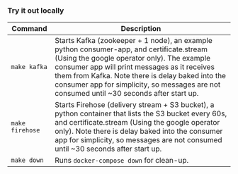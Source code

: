 ### Try it out locally

| Command      | Description |
| ---------------------- | ---------------------- |
| `make kafka`      | Starts Kafka (zookeeper + 1 node), an example python consumer-app, and certificate.stream (Using the google operator only). The example consumer app will print messages as it receives them from Kafka. Note there is delay baked into the consumer app for simplicity, so messages are not consumed until ~30 seconds after start up.      |
| `make firehose`   | Starts Firehose (delivery stream + S3 bucket), a python container that lists the S3 bucket every 60s, and certificate.stream (Using the google operator only). Note there is delay baked into the consumer app for simplicity, so messages are not consumed until ~30 seconds after start up.             |
| `make down`   | Runs `docker-compose down` for clean-up.        |

